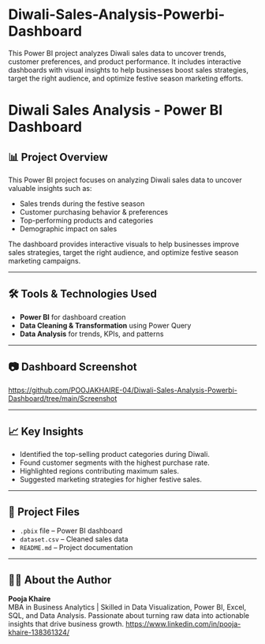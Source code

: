 # Diwali-Sales-Analysis-Powerbi-Dashboard
This Power BI project analyzes Diwali sales data to uncover trends, customer preferences, and product performance. It includes interactive dashboards with visual insights to help businesses boost sales strategies, target the right audience, and optimize festive season marketing efforts.



# Diwali Sales Analysis - Power BI Dashboard

## 📊 Project Overview
This Power BI project focuses on analyzing Diwali sales data to uncover valuable insights such as:
- Sales trends during the festive season  
- Customer purchasing behavior & preferences  
- Top-performing products and categories  
- Demographic impact on sales  

The dashboard provides interactive visuals to help businesses improve sales strategies, target the right audience, and optimize festive season marketing campaigns.

---

## 🛠 Tools & Technologies Used
- **Power BI** for dashboard creation  
- **Data Cleaning & Transformation** using Power Query  
- **Data Analysis** for trends, KPIs, and patterns  

---

## 📷 Dashboard Screenshot
https://github.com/POOJAKHAIRE-04/Diwali-Sales-Analysis-Powerbi-Dashboard/tree/main/Screenshot

---

## 📈 Key Insights
- Identified the top-selling product categories during Diwali.  
- Found customer segments with the highest purchase rate.  
- Highlighted regions contributing maximum sales.  
- Suggested marketing strategies for higher festive sales.  

---

## 📂 Project Files
- `.pbix` file – Power BI dashboard  
- `dataset.csv` – Cleaned sales data  
- `README.md` – Project documentation  

---

## 👩‍💻 About the Author
**Pooja Khaire**  
MBA in Business Analytics | Skilled in Data Visualization, Power BI, Excel, SQL, and Data Analysis. Passionate about turning raw data into actionable insights that drive business growth.  https://www.linkedin.com/in/pooja-khaire-138361324/

